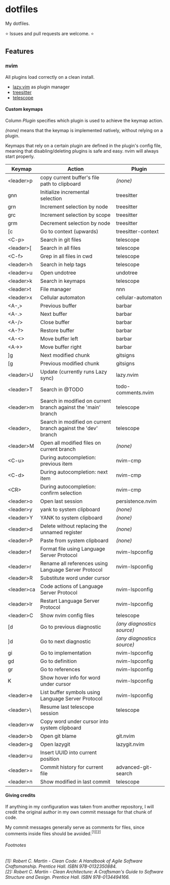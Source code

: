 # dotfiles

My dotfiles.

⭐ Issues and pull requests are welcome. ⭐

## Features

### nvim

All plugins load correctly on a clean install.

- [lazy.vim](https://github.com/folke/lazy.nvim) as plugin manager
- [treesitter](https://github.com/nvim-treesitter/nvim-treesitter)
- [telescope](https://github.com/nvim-telescope/telescope.nvim)

#### Custom keymaps

Column _Plugin_ specifies which plugin is used to achieve the keymap action.

_(none)_ means that the keymap is implemented natively, without relying
on a plugin.

Keymaps that rely on a certain plugin are defined in the plugin's config file,
meaning that disabling/deleting plugins is safe and easy. nvim will always
start properly.

| Keymap       | Action                                                         | Plugin                     |
| ------------ | -------------------------------------------------------------- | -------------------------- |
| \<leader\>p  | copy current buffer's file path to clipboard                   | _(none)_                   |
| gnn          | Initialize incremental selection                               | treesitter                 |
| grn          | Increment selection by node                                    | treesitter                 |
| grc          | Increment selection by scope                                   | treesitter                 |
| grm          | Decrement selection by node                                    | treesitter                 |
| [c           | Go to context (upwards)                                        | treesitter-context         |
| \<C-p\>      | Search in git files                                            | telescope                  |
| \<leader\>[  | Search in all files                                            | telescope                  |
| \<C-f\>      | Grep in all files in cwd                                       | telescope                  |
| \<leader\>h  | Search in help tags                                            | telescope                  |
| \<leader\>u  | Open undotree                                                  | undotree                   |
| \<leader\>k  | Search in keymaps                                              | telescope                  |
| \<leader\>t  | File manager                                                   | nnn                        |
| \<leader\>x  | Cellular automaton                                             | cellular-automaton         |
| \<A-,\>      | Previous buffer                                                | barbar                     |
| \<A-.\>      | Next buffer                                                    | barbar                     |
| \<A-/\>      | Close buffer                                                   | barbar                     |
| \<A-?\>      | Restore buffer                                                 | barbar                     |
| \<A-\<\>     | Move buffer left                                               | barbar                     |
| \<A-\>\>     | Move buffer right                                              | barbar                     |
| ]g           | Next modified chunk                                            | gitsigns                   |
| [g           | Previous modified chunk                                        | gitsigns                   |
| \<leader\>U  | Update (currently runs Lazy sync)                              | lazy.nvim                  |
| \<leader\>T  | Search in @TODO                                                | todo-comments.nvim         |
| \<leader\>m  | Search in modified on current branch against the 'main' branch | telescope                  |
| \<leader\>,  | Search in modified on current branch against the 'dev' branch  | telescope                  |
| \<leader\>M  | Open all modified files on current branch                      | _(none)_                   |
| \<C-u\>      | During autocompletion: previous item                           | nvim-cmp                   |
| \<C-d\>      | During autocompletion: next item                               | nvim-cmp                   |
| \<CR\>       | During autocompletion: confirm selection                       | nvim-cmp                   |
| \<leader\>o  | Open last session                                              | persistence.nvim           |
| \<leader\>y  | yank to system clipboard                                       | _(none)_                   |
| \<leader\>Y  | YANK to system clipboard                                       | _(none)_                   |
| \<leader\>d  | Delete without replacing the unnamed register                  | _(none)_                   |
| \<leader\>P  | Paste from system clipboard                                    | _(none)_                   |
| \<leader\>f  | Format file using Language Server Protocol                     | nvim-lspconfig             |
| \<leader\>r  | Rename all references using Language Server Protocol           | nvim-lspconfig             |
| \<leader\>R  | Substitute word under cursor                                   |                            |
| \<leader\>ca | Code actions of Language Server Protocol                       | nvim-lspconfig             |
| \<leader\>lr | Restart Language Server Protocol                               | nvim-lspconfig             |
| \<leader\>C  | Show nvim config files                                         | telescope                  |
| [d           | Go to previous diagnostic                                      | _(any diagnostics source)_ |
| ]d           | Go to next diagnostic                                          | _(any diagnostics source)_ |
| gi           | Go to implementation                                           | nvim-lspconfig             |
| gd           | Go to definition                                               | nvim-lspconfig             |
| gr           | Go to references                                               | nvim-lspconfig             |
| K            | Show hover info for word under cursor                          | nvim-lspconfig             |
| \<leader\>e  | List buffer symbols using Language Server Protocol             | nvim-lspconfig             |
| \<leader\>\  | Resume last telescope session                                  | telescope                  |
| \<leader\>w  | Copy word under cursor into system clipboard                   |                            |
| \<leader\>b  | Open git blame                                                 | git.nvim                   |
| \<leader\>g  | Open lazygit                                                   | lazygit.nvim               |
| \<leader\>u  | Insert UUID into current position                              |                            |
| \<leader\>=  | Commit history for current file                                | advanced-git-search        |
| \<leader\>n  | Show modified in last commit                                   | telescope                  |

#### Giving credits

If anything in my configuration was taken from another repository,
I will credit the original author in my own commit message for that
chunk of code.

My commit messages generally serve as comments for files, since
comments inside files should be avoided.<sup>[1][2]</sup>

###### Footnotes

_[1]: Robert C. Martin - Clean Code: A Handbook of Agile Software Craftsmanship.
Prentice Hall. ISBN 978-0132350884._  
_[2]: Robert C. Martin - Clean Architecture: A Craftsman's Guide to Software Structure and Design.
Prentice Hall. ISBN 978-0134494166._
